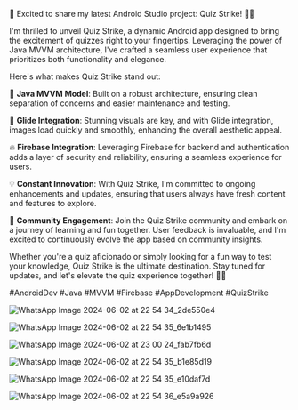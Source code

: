 🚀 Excited to share my latest Android Studio project: Quiz Strike! 📱💥

I'm thrilled to unveil Quiz Strike, a dynamic Android app designed to bring the excitement of quizzes right to your fingertips. Leveraging the power of Java MVVM architecture, I've crafted a seamless user experience that prioritizes both functionality and elegance.

Here's what makes Quiz Strike stand out:

🎯 **Java MVVM Model**: Built on a robust architecture, ensuring clean separation of concerns and easier maintenance and testing.

🌟 **Glide Integration**: Stunning visuals are key, and with Glide integration, images load quickly and smoothly, enhancing the overall aesthetic appeal.

🔥 **Firebase Integration**: Leveraging Firebase for backend and authentication adds a layer of security and reliability, ensuring a seamless experience for users.

💡 **Constant Innovation**: With Quiz Strike, I'm committed to ongoing enhancements and updates, ensuring that users always have fresh content and features to explore.

👥 **Community Engagement**: Join the Quiz Strike community and embark on a journey of learning and fun together. User feedback is invaluable, and I'm excited to continuously evolve the app based on community insights.

Whether you're a quiz aficionado or simply looking for a fun way to test your knowledge, Quiz Strike is the ultimate destination. Stay tuned for updates, and let's elevate the quiz experience together! 🚀✨

#AndroidDev #Java #MVVM #Firebase #AppDevelopment #QuizStrike


![WhatsApp Image 2024-06-02 at 22 54 34_2de550e4](https://github.com/mohitsingh316/Quiz-Strike/assets/131430722/abb799be-4dd4-4f3c-a40a-cab56f8451ae)


![WhatsApp Image 2024-06-02 at 22 54 35_6e1b1495](https://github.com/mohitsingh316/Quiz-Strike/assets/131430722/053b59c9-80c6-4c08-9d7f-ff3214407165)


![WhatsApp Image 2024-06-02 at 23 00 24_fab7fb6d](https://github.com/mohitsingh316/Quiz-Strike/assets/131430722/d01f4c71-691f-48f0-817c-6a30b025ba23)

![WhatsApp Image 2024-06-02 at 22 54 35_b1e85d19](https://github.com/mohitsingh316/Quiz-Strike/assets/131430722/cb6e48f2-0676-4986-8699-e22f81cd45f2)

![WhatsApp Image 2024-06-02 at 22 54 35_e10daf7d](https://github.com/mohitsingh316/Quiz-Strike/assets/131430722/db7746eb-7898-4d9f-8561-7cce7a987b35)

![WhatsApp Image 2024-06-02 at 22 54 36_e5a9a926](https://github.com/mohitsingh316/Quiz-Strike/assets/131430722/7ca36201-586d-4d72-ab8c-493f02163b8b)






